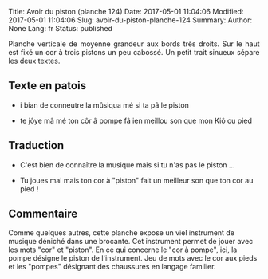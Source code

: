 Title: Avoir du piston (planche 124)
Date: 2017-05-01 11:04:06
Modified: 2017-05-01 11:04:06
Slug: avoir-du-piston-planche-124
Summary: 
Author: None
Lang: fr
Status: published

<p style="text-align:justify;">Planche verticale de moyenne grandeur aux bords très droits. Sur le haut est fixé un cor à trois pistons un peu cabossé. Un petit trait sinueux sépare les deux textes.</p> <img style="float: right;" alt="" src="{static}/images/planche_124.png">

## Texte en patois
- i bian de conneutre la mûsiqua mé si ta pâ le piston  

- te jôye mâ mé ton côr â pompe fâ ien meillou son que mon Kiô ou pied   

## Traduction
- C'est bien de connaître la musique mais si tu n'as pas le piston ...

- Tu joues mal mais ton cor à "piston" fait un meilleur son que ton cor au pied !

## Commentaire
Comme quelques autres, cette planche expose un viel instrument de musique déniché dans une brocante. Cet instrument permet de jouer avec les mots "cor" et  "piston".
En ce qui concerne le "cor à pompe", ici, la pompe désigne le piston de l'instrument. Jeu de mots avec le cor aux pieds et les "pompes" désignant des chaussures en langage familier.

              

